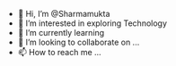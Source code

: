 - 👋 Hi, I’m @Sharmamukta
- 👀 I’m interested in exploring Technology
- 🌱 I’m currently learning 
- 💞️ I’m looking to collaborate on ...
- 📫 How to reach me ...

<!---
Sharmamukta/Sharmamukta is a ✨ special ✨ repository because its `README.md` (this file) appears on your GitHub profile.
You can click the Preview link to take a look at your changes.
--->
